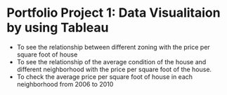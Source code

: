 # Portfolio Project 1: Data Visualitaion by using Tableau

- To see the relationship between different zoning with the price per square foot  of house
- To see the relationship of the average condition of the house and different neighborhood with the price per square foot of the house.
- To check the average price per square foot of house in each neighborhood from 2006 to 2010

